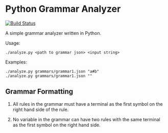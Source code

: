 Python Grammar Analyzer
=======================

[![Build Status](https://travis-ci.org/JVMartin/grammar-analyzer.svg)](https://travis-ci.org/JVMartin/grammar-analyzer)

A simple grammar analyzer written in Python.

Usage:
```
./analyze.py <path to grammar json> <input string>
```

Examples:
```
./analyze.py grammars/grammar1.json "a#b"
./analyze.py grammars/grammar1.json ""
```

Grammar Formatting
------------------
1.  All rules in the grammar must have a terminal as the first symbol
on the right hand side of the rule.

2.  No variable in the grammar can have two rules with the same terminal
as the first symbol on the right hand side.
